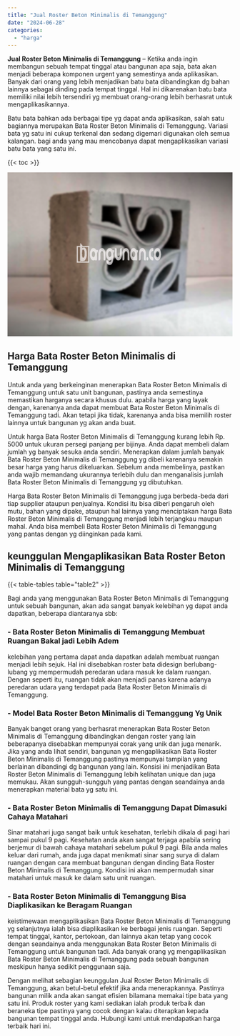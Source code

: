 ```yaml
---
title: "Jual Roster Beton Minimalis di Temanggung"
date: "2024-06-28"
categories: 
  - "harga"
---
```


**Jual Roster Beton Minimalis di Temanggung** – Ketika anda ingin membangun sebuah tempat tinggal atau bangunan apa saja, bata akan menjadi beberapa komponen urgent yang semestinya anda aplikasikan. Banyak dari orang yang lebih menjadikan batu bata dibandingkan dg bahan lainnya sebagai dinding pada tempat tinggal. Hal ini dikarenakan batu bata memiliki nilai lebih tersendiri yg membuat orang-orang lebih berhasrat untuk mengaplikasikannya.

Batu bata bahkan ada berbagai tipe yg dapat anda aplikasikan, salah satu bagiannya merupakan Bata Roster Beton Minimalis di Temanggung. Variasi bata yg satu ini cukup terkenal dan sedang digemari digunakan oleh semua kalangan. bagi anda yang mau mencobanya dapat mengaplikasikan variasi batu bata yang satu ini.

{{< toc >}}

![Jual Roster Beton Minimalis di Temanggung](/images/bata-roster-minimalis-16.png)

## Harga Bata Roster Beton Minimalis di Temanggung

Untuk anda yang berkeinginan menerapkan Bata Roster Beton Minimalis di Temanggung untuk satu unit bangunan, pastinya anda semestinya memastikan harganya secara khusus dulu. apabila harga yang layak dengan, karenanya anda dapat membuat Bata Roster Beton Minimalis di Temanggung tadi. Akan tetapi jika tidak, karenanya anda bisa memilih roster lainnya untuk bangunan yg akan anda buat.

Untuk harga Bata Roster Beton Minimalis di Temanggung kurang lebih Rp. 5000 untuk ukuran persegi panjang per bijinya. Anda dapat membeli dalam jumlah yg banyak sesuka anda sendiri. Menerapkan dalam jumlah banyak Bata Roster Beton Minimalis di Temanggung yg dibeli karenanya semakin besar harga yang harus dikeluarkan. Sebelum anda membelinya, pastikan anda wajib memandang ukurannya terlebih dulu dan menganalisis jumlah Bata Roster Beton Minimalis di Temanggung yg dibutuhkan.

Harga Bata Roster Beton Minimalis di Temanggung juga berbeda-beda dari tiap supplier ataupun penjualnya. Kondisi itu bisa diberi pengaruh oleh mutu, bahan yang dipake, ataupun hal lainnya yang menciptakan harga Bata Roster Beton Minimalis di Temanggung menjadi lebih terjangkau maupun mahal. Anda bisa membeli Bata Roster Beton Minimalis di Temanggung yang pantas dengan yg diinginkan pada kami.

## keunggulan Mengaplikasikan Bata Roster Beton Minimalis di Temanggung

{{< table-tables table="table2" >}}

Bagi anda yang menggunakan Bata Roster Beton Minimalis di Temanggung untuk sebuah bangunan, akan ada sangat banyak kelebihan yg dapat anda dapatkan, beberapa diantaranya sbb:

### \- Bata Roster Beton Minimalis di Temanggung Membuat Ruangan Bakal jadi Lebih Adem

kelebihan yang pertama dapat anda dapatkan adalah membuat ruangan menjadi lebih sejuk. Hal ini disebabkan roster bata didesign berlubang-lubang yg mempermudah peredaran udara masuk ke dalam ruangan. Dengan seperti itu, ruangan tidak akan menjadi panas karena adanya peredaran udara yang terdapat pada Bata Roster Beton Minimalis di Temanggung.

### \- Model Bata Roster Beton Minimalis di Temanggung Yg Unik

Banyak banget orang yang berhasrat menerapkan Bata Roster Beton Minimalis di Temanggung dibandingkan dengan roster yang lain beberapanya disebabkan mempunyai corak yang unik dan juga menarik. Jika yang anda lihat sendiri, bangunan yg mengaplikasikan Bata Roster Beton Minimalis di Temanggung pastinya mempunyai tampilan yang berlainan dibandingi dg bangunan yang lain. Konsisi ini menjadikan Bata Roster Beton Minimalis di Temanggung lebih kelihatan unique dan juga memukau. Akan sungguh-sungguh yang pantas dengan seandainya anda menerapkan material bata yg satu ini.

### \- Bata Roster Beton Minimalis di Temanggung Dapat Dimasuki Cahaya Matahari

Sinar matahari juga sangat baik untuk kesehatan, terlebih dikala di pagi hari sampai pukul 9 pagi. Kesehatan anda akan sangat terjaga apabila sering berjemur di bawah cahaya matahari sebelum pukul 9 pagi. Bila anda males keluar dari rumah, anda juga dapat menikmati sinar sang surya di dalam ruangan dengan cara membuat bangunan dengan dinding Bata Roster Beton Minimalis di Temanggung. Kondisi ini akan mempermudah sinar matahari untuk masuk ke dalam satu unit ruangan.

### \- Bata Roster Beton Minimalis di Temanggung Bisa Diaplikasikan ke Beragam Ruangan

keistimewaan mengaplikasikan Bata Roster Beton Minimalis di Temanggung yg selanjutnya ialah bisa diaplikasikan ke berbagai jenis ruangan. Seperti tempat tinggal, kantor, pertokoan, dan lainnya akan tetap yang cocok dengan seandainya anda menggunakan Bata Roster Beton Minimalis di Temanggung untuk bangunan tadi. Ada banyak orang yg mengaplikasikan Bata Roster Beton Minimalis di Temanggung pada sebuah bangunan meskipun hanya sedikit penggunaan saja.

Dengan melihat sebagian keunggulan Jual Roster Beton Minimalis di Temanggung, akan betul-betul efektif jika anda menerapkannya. Pastinya bangunan milik anda akan sangat efisien bilamana memakai tipe bata yang satu ini. Produk roster yang kami sediakan ialah produk terbaik dan beraneka tipe pastinya yang cocok dengan kalau diterapkan kepada bangunan tempat tinggal anda. Hubungi kami untuk mendapatkan harga terbaik hari ini.
